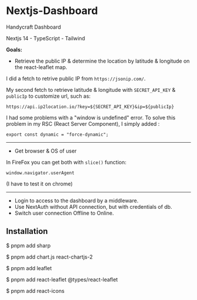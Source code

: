# Nextjs-Dashboard

Handycraft Dashboard

Nextjs 14 - TypeScript - Tailwind

**Goals:**

- Retrieve the public IP & determine the location by latitude & longitude on the react-leaflet map.

I did a fetch to retrive public IP from `https://jsonip.com/`.

My second fetch to retrieve latitude & longitude with `SECRET_API_KEY` & `publicIp` to customize url, such as:

`https://api.ip2location.io/?key=${SECRET_API_KEY}&ip=${publicIp}`

I had some problems with a "window is undefined" error. To solve this problem in my RSC (React Server Component), I simply added :

`export const dynamic = "force-dynamic";`

---

- Get browser & OS of user 

In FireFox you can get both with `slice()` function:

`window.navigator.userAgent`

(I have to test it on chrome)

---

- Login to access to the dashboard by a middleware.
- Use NextAuth without API connection, but with credentials of db.
- Switch user connection Offline to Online.

## Installation

$ pnpm add sharp

$ pnpm add chart.js react-chartjs-2

$ pnpm add leaflet

$ pnpm add react-leaflet @types/react-leaflet

$ pnpm add react-icons

